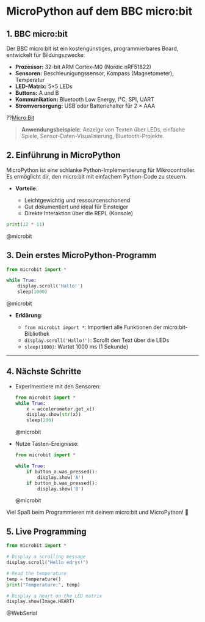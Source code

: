 <!--

@microbit: @microbit_(@uid,```@input```)

@microbit_
<script>
const iframe = document.querySelector('#simulator_@0')
const simulator = iframe.contentWindow

const onMessage = (e) => {
    if (e.source !== simulator) return;
    const { data } = e;
    switch (data.kind) {
      case 'serial_output':
        console.stream(data.data);
        break;
      case 'log_output':
        if (data.headings) console.log(data.headings);
        if (data.data)     console.log(data.data);
        break;
      case 'log_delete':
        console.debug('[log_delete]');
        break;
      case 'request_flash':
        send.lia("LIA: terminal");
        simulator.postMessage({
          kind: 'flash',
          filesystem: {
            'main.py': new TextEncoder().encode(`@1`),
          },
        }, '*');
        break;
      case 'internal_error':
        console.error('Simulator internal error:', data.error);
        break;
    }
  };

window.addEventListener('message', onMessage);

send.handle("input", (data) => {
  simulator.postMessage({
      kind: 'serial_input',
      data: data + "\r\n",
    },
    '*'
  )
})

send.handle("stop", () => {
    // detach the message listener
    window.removeEventListener('message', onMessage);

    // reset the iframe by reloading its src
    // (you can also set src="" then back, or completely remove/add the element)
    iframe.src = iframe.src;

    // optionally hide it if you want:
    iframe.style.display = "none";
  });

iframe.style.display = "block"

"LIA: wait"
</script>

<iframe
  id="simulator_@0"
  src="https://python-simulator.usermbit.org/v/0.1/simulator.html?color=red"
  title="Simulator"
  frameborder="0"
  scrolling="no"
  sandbox="allow-scripts allow-same-origin"
  style="width: 100%; max-width: 500px; aspect-ratio: 10 / 8; display: none"
></iframe>
@end


@WebSerial
<script>
(async function() {
  // Check if the Web Serial API is supported.
  if (!("serial" in navigator)) {
    setTimeout(() => {
        console.error("Web Serial API is not supported in this browser, try Chrome.");
    }, 100)
    send.lia("LIA: stop")
    return;
  }

  // Declare connection-related variables for later cleanup.
  let port = null;
  let reader = null;

  try {
    // Request and open the serial port.
    port = await navigator.serial.requestPort();
    await port.open({ baudRate: 115200 });

    // Create a TextEncoder instance.
    const encoder = new TextEncoder();
    // Function to stop any currently running code by sending Ctrl-C.
    async function stopCurrentProgram() {
      try {
        const writer = port.writable.getWriter();
        // Send Ctrl-C (ASCII 0x03) to interrupt any running code.
        await writer.write(encoder.encode("\x03"));
        // Wait briefly to allow the interrupt to be processed.
        await new Promise(resolve => setTimeout(resolve, 100));
        // Send a second Ctrl-C in case the first one was missed.
        await writer.write(encoder.encode("\x03"));
        writer.releaseLock();
      } catch (e) {
        console.error("Error sending Ctrl-C:", e);
      }
    }

    // Stop any running code before sending new code.
    await stopCurrentProgram();

    // Retrieve the entire Python code from the liascript input.
    const pythonCode = `@input(0)`;

    // Function to send code using MicroPython's paste mode.
    // In paste mode, the REPL buffers all lines until Ctrl‑D is received,
    // then it compiles and executes the entire code block at once.
    async function sendCodeInPasteMode(code) {
      const writer = port.writable.getWriter();
      // Enter paste mode (Ctrl‑E, ASCII 0x05).
      await writer.write(encoder.encode("\x05"));
      // Wait briefly for paste mode to be activated.
      await new Promise(resolve => setTimeout(resolve, 100));

      // Split the code into lines, preserving all indentation.
      const codeLines = code.split(/\r?\n/);
      for (const line of codeLines) {
        // Send each line exactly as-is, with CR+LF.
        await writer.write(encoder.encode(line + "\r\n"));
      }
      // Exit paste mode by sending Ctrl‑D (ASCII 0x04).
      await writer.write(encoder.encode("\x04"));
      writer.releaseLock();
      send.lia("LIA: terminal");
    }

    // Function that sends the code and reads output until the REPL prompt (">>>") is detected.
    // This ensures the entire block is executed before further input is allowed.
    async function sendCodeAndWaitForPrompt(code) {
      await sendCodeInPasteMode(code);
      let outputBuffer = "";
      const tempReader = port.readable.getReader();
      const decoder = new TextDecoder();
      let promptFound = false;

      while (!promptFound) {
        const { value, done } = await tempReader.read();
        if (done) break;
        if (value) {
          const text = decoder.decode(value);
          outputBuffer += text;
          console.stream(text);
          // Look for the REPL prompt (adjust if your prompt differs).
          if (outputBuffer.includes(">>>")) {
            promptFound = true;
          }
        }
      }
      await tempReader.releaseLock();
      return outputBuffer;
    }

    // Send the Python code and wait until the prompt is detected.
    await sendCodeAndWaitForPrompt(pythonCode);
    console.log("Python code executed and prompt detected.");

    // Now that execution is complete, enable terminal input.
    send.lia("LIA: terminal");

    // Start a global read loop to capture and display subsequent output.
    reader = port.readable.getReader();
    const globalDecoder = new TextDecoder();
    (async function readLoop() {
      try {
        while (true) {
          const { value, done } = await reader.read();
          if (done) {
            console.debug("Stream closed");
            send.lia("LIA: stop");
            break;
          }
          if (value) {
            console.stream(globalDecoder.decode(value));
          }
        }
      } catch (error) {
        console.error("Read error:", error);
      } finally {
        try { reader.releaseLock(); } catch (e) { /* ignore */ }
      }
    })();

    // Handler to send terminal input lines to MicroPython.
    send.handle("input", input => {
      (async function() {
        try {
          const writer = port.writable.getWriter();
          // Send the terminal input (preserving any whitespace) with CR+LF.
          await writer.write(encoder.encode(input + "\r\n"));
          writer.releaseLock();
        } catch (e) {
          console.error("Error sending input to MicroPython:", e);
        }
      })();
    });

    // Handler to clean up all connections and variables when a "stop" command is received.
    send.handle("stop", async () => {
      console.log("Cleaning up connections and stopping execution.");

      // Cancel the reader if it exists.
      if (reader) {
        try {
          await reader.cancel();
        } catch (e) {
          console.error("Error canceling reader:", e);
        }
        try { reader.releaseLock(); } catch (e) { /* ignore */ }
      }

      // Close the serial port if it's open.
      if (port) {
        try {
          await port.close();
        } catch (e) {
          console.error("Error closing port:", e);
        }
      }

      // Reset connection variables.
      port = null;
      reader = null;
      console.log("Cleanup complete.");
    });

  } catch (error) {
    console.error("Error connecting to the MicroPython device:", error);
    send.lia("LIA: stop");
  }
})();

"LIA: wait"
</script>
@end



persistent: true

-->

# MicroPython auf dem BBC micro:bit

## 1. BBC micro:bit

Der BBC micro:bit ist ein kostengünstiges, programmierbares Board, entwickelt für Bildungszwecke:

* __Prozessor:__ 32-bit ARM Cortex-M0 (Nordic nRF51822)
* __Sensoren:__ Beschleunigungssensor, Kompass (Magnetometer), Temperatur
* __LED-Matrix:__ 5×5 LEDs
* __Buttons:__ A und B
* __Kommunikation:__ Bluetooth Low Energy, I²C, SPI, UART
* __Stromversorgung:__ USB oder Batteriehalter für 2 × AAA

??[Micro:Bit](https://sketchfab.com/3d-models/microbit-b453f11ad77a4545a33b3e0ecfba6fc5)

> **Anwendungsbeispiele**: Anzeige von Texten über LEDs, einfache Spiele, Sensor-Daten-Visualisierung, Bluetooth-Projekte.



## 2. Einführung in MicroPython

MicroPython ist eine schlanke Python-Implementierung für Mikrocontroller. Es ermöglicht dir, den micro\:bit mit einfachem Python-Code zu steuern.

* __Vorteile__:

  * Leichtgewichtig und ressourcenschonend
  * Gut dokumentiert und ideal für Einsteiger
  * Direkte Interaktion über die REPL (Konsole)

``` python
print(12 * 11)
```
@microbit

## 3. Dein erstes MicroPython-Programm

```python
from microbit import *

while True:
    display.scroll('Hallo!')
    sleep(1000)
```
@microbit

* **Erklärung**:

  * `from microbit import *`: Importiert alle Funktionen der micro\:bit-Bibliothek
  * `display.scroll('Hallo!')`: Scrollt den Text über die LEDs
  * `sleep(1000)`: Wartet 1000 ms (1 Sekunde)

---

## 4. Nächste Schritte

* Experimentiere mit den Sensoren:

  ```python
  from microbit import *
  while True:
      x = accelerometer.get_x()
      display.show(str(x))
      sleep(200)
  ```
  @microbit

* Nutze Tasten-Ereignisse:

  ```python
  from microbit import *

  while True:
      if button_a.was_pressed():
          display.show('A')
      if button_b.was_pressed():
          display.show('B')
  ```
  @microbit

Viel Spaß beim Programmieren mit deinem micro\:bit und MicroPython! 🎉


## 5. Live Programming

``` python
from microbit import *

# Display a scrolling message
display.scroll("Hello edrys!")

# Read the temperature
temp = temperature()
print("Temperature:", temp)

# Display a heart on the LED matrix
display.show(Image.HEART)
```
@WebSerial
